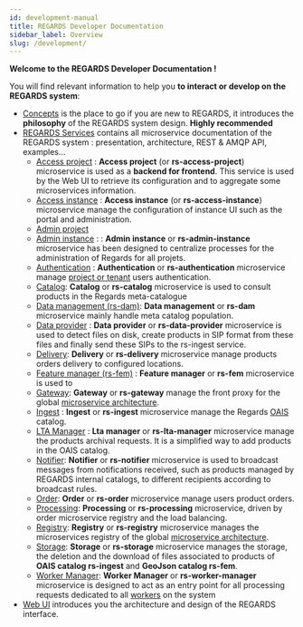 ```yaml
---
id: development-manual
title: REGARDS Developer Documentation
sidebar_label: Overview
slug: /development/
---
```


**Welcome to the REGARDS Developer Documentation !**

You will find relevant information to help you **to interact or develop on the REGARDS system**:

- [Concepts](./concepts/01-overview.md) is the place to go if you are new to REGARDS, it introduces the **philosophy**
  of
  the REGARDS system design. **Highly recommended**
- [REGARDS Services](./services/overview.md) contains all microservice documentation of the REGARDS system :
  presentation,
  architecture, REST & AMQP API, examples...
    - [Access project](./services/access-project/overview.md) : **Access project** (or **rs-access-project**)
      microservice is used as a **backend for frontend**. This service is used by the Web UI to retrieve its
      configuration and to aggregate some microservices information.
    - [Access instance](./services/access-instance/overview.md) : **Access instance** (or **rs-access-instance**)
      microservice manage the configuration of instance UI such as the portal and administration.
    - [Admin project](./backend/regards/admin/admin.md)
    - [Admin instance](services/admin-instance/overview.md) : : **Admin instance** or **rs-admin-instance** microservice
      has been designed to centralize processes for the administration of Regards for all projets.
    - [Authentication](services/authentication/authentication-overview.md) : **Authentication** or **rs-authentication**
      microservice manage [project or tenant](./concepts/03-multitenant.md) users authentication.
    - [Catalog](services/catalog/overview.md): **Catalog** or **rs-catalog** microservice is used to consult
      products in the Regards meta-catalogue
    - [Data management (rs-dam)](./services/overview.md): **Data management** or **rs-dam** microservice mainly handle
      meta catalog population.
    - [Data provider](./services/dataprovider/dataprovider-overview.md) : **Data provider** or **rs-data-provider**
      microservice is used to detect files on disk, create products in SIP format from these files and finally send
      these SIPs to the rs-ingest service.
    - [Delivery](./services/delivery/delivery-overview.md): **Delivery** or **rs-delivery** microservice manage products
      orders
      delivery to configured locations.
    - [Feature manager (rs-fem)](services/fem/overview.md) : **Feature manager** or **rs-fem** microservice is used to
    - [Gateway](./services/gateway/gateway.md): **Gateway** or **rs-gateway** manage the front proxy for the
      global [microservice architecture](./concepts/02-microservices.md).
    - [Ingest](services/ingest/overview.md) : **Ingest** or **rs-ingest** microservice manage the
      Regards [OAIS](appendices/01-oais.md) catalog.
    - [LTA Manager](services/lta-manager/lta-manager.md) : **Lta manager** or **rs-lta-manager** microservice manage the
      products archival requests.
      It is a simplified way to add products in the OAIS catalog.
    - [Notifier](services/notifier/overview.md): **Notifier** or **rs-notifier** microservice is used to broadcast
      messages from notifications received, such as products managed by REGARDS internal catalogs, to different
      recipients according to broadcast rules.
    - [Order](services/order/overview.md):  **Order** or **rs-order** microservice manage users product orders.
    - [Processing](services/processing/overview.md): **Processing** or **rs-processing** microservice, driven by order
      microservice registry and the load balancing.
    - [Registry](services/registry/overview.md): **Registry** or **rs-registry** microservice manages the microservices
      registry of
      the global [microservice architecture](./concepts/02-microservices.md).
    - [Storage](services/storage/overview.md): **Storage** or **rs-storage** microservice manages the storage, the
      deletion and the download of files associated to products of **OAIS catalog rs-ingest** and **GeoJson catalog
      rs-fem**.
    - [Worker Manager](services/worker-manager/overview.md): **Worker Manager** or **rs-worker-manager** microservice is
      designed to act as an entry point for all processing requests dedicated to
      all [workers](../development/concepts/08-workers.md) on the system
- [Web UI](./frontend/arch.md) introduces you the architecture and design of the REGARDS interface.